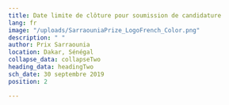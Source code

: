 ```yaml
---
title: Date limite de clôture pour soumission de candidature
lang: fr
image: "/uploads/SarraouniaPrize_LogoFrench_Color.png"
description: " "
author: Prix Sarraounia
location: Dakar, Sénégal
collapse_data: collapseTwo
heading_data: headingTwo
sch_date: 30 septembre 2019
position: 2

---
```

